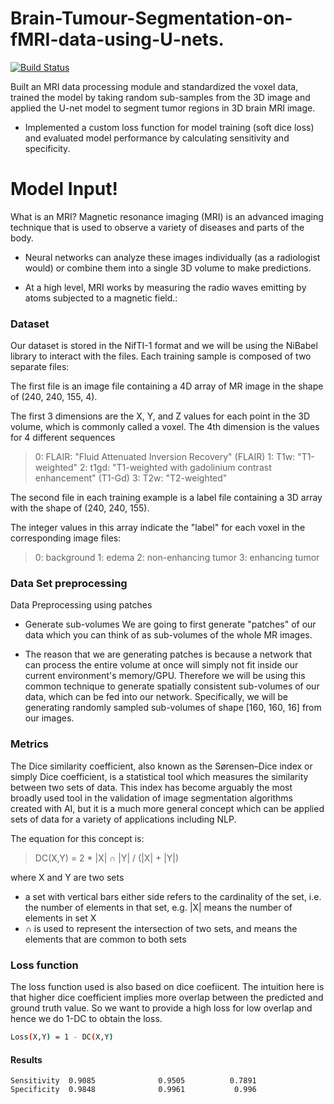 # Brain-Tumour-Segmentation-on-fMRI-data-using-U-nets.




[![Build Status](https://travis-ci.org/joemccann/dillinger.svg?branch=master)](https://travis-ci.org/joemccann/dillinger)

Built an MRI data processing module and standardized the voxel data, trained the model by taking random sub-samples from the 3D image and applied the U-net model to segment tumor regions in 3D brain MRI image. 
- Implemented a custom loss function for model training (soft dice loss) and evaluated model performance by calculating sensitivity and specificity.

# Model Input!

 What is an MRI?
Magnetic resonance imaging (MRI) is an advanced imaging technique that is used to observe a variety of diseases and parts of the body.

 - Neural networks can analyze these images individually (as a radiologist would) or combine them into a single 3D volume to make predictions.

 - At a high level, MRI works by measuring the radio waves emitting by atoms subjected to a magnetic field.:
 
### Dataset

Our dataset is stored in the NifTI-1 format and we will be using the NiBabel library to interact with the files. Each training sample is composed of two separate files:

The first file is an image file containing a 4D array of MR image in the shape of (240, 240, 155, 4).

The first 3 dimensions are the X, Y, and Z values for each point in the 3D volume, which is commonly called a voxel.
The 4th dimension is the values for 4 different sequences
> 0: FLAIR: "Fluid Attenuated Inversion Recovery" (FLAIR)
> 1: T1w: "T1-weighted"
> 2: t1gd: "T1-weighted with gadolinium contrast enhancement" (T1-Gd)
> 3: T2w: "T2-weighted"

The second file in each training example is a label file containing a 3D array with the shape of (240, 240, 155).

The integer values in this array indicate the "label" for each voxel in the corresponding image files:
>0: background
1: edema
2: non-enhancing tumor
3: enhancing tumor


### Data Set preprocessing 
 Data Preprocessing using patches

- Generate sub-volumes
We are going to first generate "patches" of our data which you can think of as sub-volumes of the whole MR images.

 - The reason that we are generating patches is because a network that can process the entire volume at once will simply not fit inside our current environment's memory/GPU.
Therefore we will be using this common technique to generate spatially consistent sub-volumes of our data, which can be fed into our network.
Specifically, we will be generating randomly sampled sub-volumes of shape [160, 160, 16] from our images.

### Metrics
The Dice similarity coefficient, also known as the Sørensen–Dice index or simply Dice coefficient, is a statistical tool which measures the similarity between two sets of data. This index has become arguably the most broadly used tool in the validation of image segmentation algorithms created with AI, but it is a much more general concept which can be applied sets of data for a variety of applications including NLP.

The equation for this concept is:
> DC(X,Y) = 2 * |X| ∩ |Y| / (|X| + |Y|)

where X and Y are two sets
 - a set with vertical bars either side refers to the cardinality of the set, i.e. the number of elements in that set, e.g. |X| means the number of elements in set X
 - ∩ is used to represent the intersection of two sets, and means the elements that are common to both sets
 
### Loss function

The loss function used is also based on dice coefiicent.
The intuition here is that higher dice coefficient implies more overlap between the predicted and ground truth value. So we want to provide a high loss for low overlap and hence we do 1-DC to obtain the loss.

```sh
Loss(X,Y) = 1 - DC(X,Y)
```

#### Results
```              Edema Non-Enhancing Tumor Enhancing Tumor
Sensitivity  0.9085              0.9505          0.7891
Specificity  0.9848              0.9961           0.996
```
